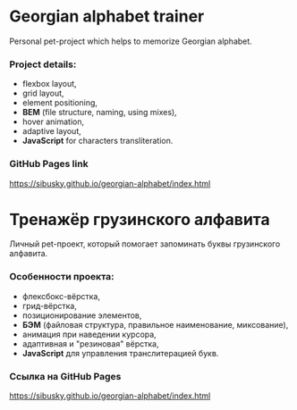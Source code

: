 # Georgian alphabet trainer

Personal pet-project which helps to memorize Georgian alphabet.

### Project details:

- flexbox layout,
- grid layout,
- element positioning,
- **BEM** (file structure, naming, using mixes),
- hover animation,
- adaptive layout,
- **JavaScript** for characters transliteration.

### GitHub Pages link

https://sibusky.github.io/georgian-alphabet/index.html

# Тренажёр грузинского алфавита

Личный pet-проект, который помогает запоминать буквы грузинского алфавита.   

### Особенности проекта:

- флексбокс-вёрстка,
- грид-вёрстка,
- позиционирование элементов,
- **БЭМ** (файловая структура, правильное наименование, миксование),
- анимация при наведении курсора,
- адаптивная и "резиновая" вёрстка,
- **JavaScript** для управления транслитерацией букв.

### Ссылка на GitHub Pages

https://sibusky.github.io/georgian-alphabet/index.html
